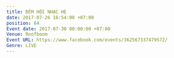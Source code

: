 ```yaml
---
title: ĐÊM HỘI NHẠC HÈ
date: 2017-07-26 16:54:00 +07:00
position: 64
Event date: 2017-07-30 00:00:00 +07:00
Venue: Roofboom
Event URL: https://www.facebook.com/events/362567337479572/
Genre: LIVE
---
```


